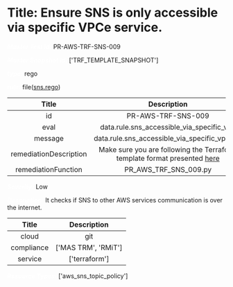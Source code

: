 



# Title: Ensure SNS is only accessible via specific VPCe service.


***<font color="white">Master Test Id:</font>*** PR-AWS-TRF-SNS-009

***<font color="white">Master Snapshot Id:</font>*** ['TRF_TEMPLATE_SNAPSHOT']

***<font color="white">type:</font>*** rego

***<font color="white">rule:</font>*** file([sns.rego])  
  
  
  
  

|Title|Description|
| :---: | :---: |
|id|PR-AWS-TRF-SNS-009|
|eval|data.rule.sns_accessible_via_specific_vpc|
|message|data.rule.sns_accessible_via_specific_vpc_err|
|remediationDescription|Make sure you are following the Terraform template format presented <a href='https://registry.terraform.io/providers/hashicorp/aws/latest/docs/resources/sns_topic_policy' target='_blank'>here</a>|
|remediationFunction|PR_AWS_TRF_SNS_009.py|


***<font color="white">Severity:</font>*** Low

***<font color="white">Description:</font>*** It checks if SNS to other AWS services communication is over the internet.  
  
  

|Title|Description|
| :---: | :---: |
|cloud|git|
|compliance|['MAS TRM', 'RMiT']|
|service|['terraform']|


***<font color="white">Resource Types:</font>*** ['aws_sns_topic_policy']


[sns.rego]: https://github.com/prancer-io/prancer-compliance-test/tree/master/aws/terraform/sns.rego
